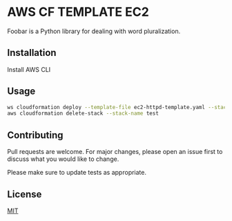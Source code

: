 # AWS CF TEMPLATE EC2

Foobar is a Python library for dealing with word pluralization.

## Installation

Install AWS CLI

## Usage

```bash
ws cloudformation deploy --template-file ec2-httpd-template.yaml --stack-name test
aws cloudformation delete-stack --stack-name test

```

## Contributing
Pull requests are welcome. For major changes, please open an issue first to discuss what you would like to change.

Please make sure to update tests as appropriate.

## License
[MIT](https://choosealicense.com/licenses/mit/)